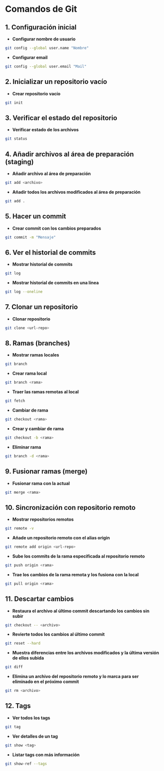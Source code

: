 # Comandos de Git
## 1. Configuración inicial
- **Configurar nombre de usuario**
``` bash
git config --global user.name "Nombre"
```
- **Configurar email**
``` bash
git config --global user.email "Mail"
```
## 2. Inicializar un repositorio vacío
- **Crear repositorio vacío**
``` bash
git init
```
## 3. Verificar el estado del repositorio
- **Verificar estado de los archivos**
``` bash
git status
```
## 4. Añadir archivos al área de preparación (staging)
- **Añadir archivo al área de preparación**
``` bash
git add <archivo>
```
- **Añadir todos los archivos modificados al área de preparación**
``` bash
git add .
```
## 5. Hacer un commit
- **Crear commit con los cambios preparados**
``` bash
git commit -m "Mensaje"
```
## 6. Ver el historial de commits
- **Mostrar historial de commits**
``` bash
git log
```
- **Mostrar historial de commits en una línea**
``` bash
git log --oneline
```
## 7. Clonar un repositorio
- **Clonar repositorio**
``` bash
git clone <url-repo>
```
## 8. Ramas (branches)
- **Mostrar ramas locales**
``` bash
git branch
```
- **Crear rama local**
``` bash
git branch <rama>
```
- **Traer las ramas remotas al local**
``` bash
git fetch
```
- **Cambiar de rama**
``` bash
git checkout <rama>
```
- **Crear y cambiar de rama**
``` bash
git checkout -b <rama>
```
- **Eliminar rama**
``` bash
git branch -d <rama>
```
## 9. Fusionar ramas (merge)
- **Fusionar rama con la actual**
``` bash
git merge <rama>
```
## 10. Sincronización con repositorio remoto
- **Mostrar repositorios remotos**
``` bash
git remote -v
```
- **Añade un repositorio remoto con el alias origin**
``` bash
git remote add origin <url-repo>
```
- **Sube los commits de la rama especificada al repositorio remoto**
``` bash
git push origin <rama>
```
- **Trae los cambios de la rama remota y los fusiona con la local**
``` bash
git pull origin <rama>
```
## 11. Descartar cambios
- **Restaura el archivo al último commit descartando los cambios sin subir**
``` bash
git checkout -- <archivo>
```
- **Revierte todos los cambios al último commit**
``` bash
git reset --hard
```
- **Muestra diferencias entre los archivos modificados y la última versión de ellos subida**
``` bash
git diff
```
- **Elimina un archivo del repositorio remoto y lo marca para ser eliminado en el próximo commit**
``` bash
git rm <archivo>
```
## 12. Tags
- **Ver todos los tags**
``` bash
git tag
```
- **Ver detalles de un tag**
``` bash
git show <tag>
```
- **Listar tags con más información**
``` bash
git show-ref --tags
```